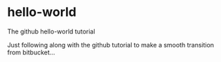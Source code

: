 # hello-world
The github hello-world tutorial

Just following along with the github tutorial to make a smooth transition from bitbucket...
